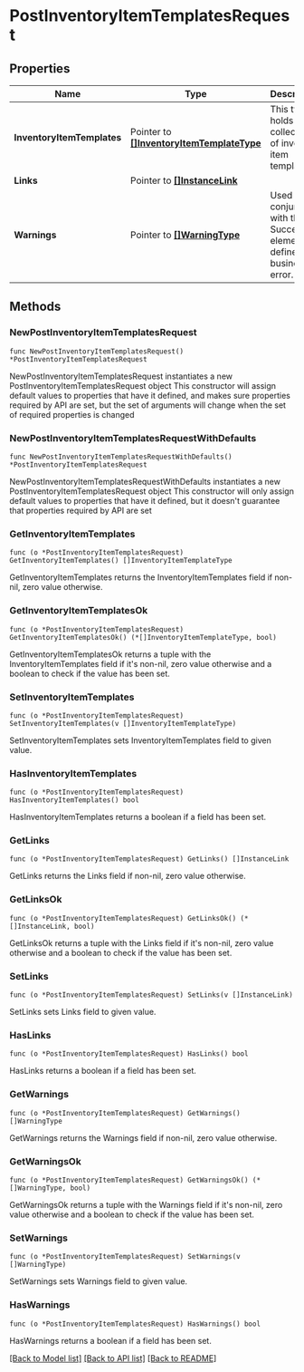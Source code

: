# PostInventoryItemTemplatesRequest

## Properties

Name | Type | Description | Notes
------------ | ------------- | ------------- | -------------
**InventoryItemTemplates** | Pointer to [**[]InventoryItemTemplateType**](InventoryItemTemplateType.md) | This type holds a collection of inventory item templates. | [optional] 
**Links** | Pointer to [**[]InstanceLink**](InstanceLink.md) |  | [optional] 
**Warnings** | Pointer to [**[]WarningType**](WarningType.md) | Used in conjunction with the Success element to define a business error. | [optional] 

## Methods

### NewPostInventoryItemTemplatesRequest

`func NewPostInventoryItemTemplatesRequest() *PostInventoryItemTemplatesRequest`

NewPostInventoryItemTemplatesRequest instantiates a new PostInventoryItemTemplatesRequest object
This constructor will assign default values to properties that have it defined,
and makes sure properties required by API are set, but the set of arguments
will change when the set of required properties is changed

### NewPostInventoryItemTemplatesRequestWithDefaults

`func NewPostInventoryItemTemplatesRequestWithDefaults() *PostInventoryItemTemplatesRequest`

NewPostInventoryItemTemplatesRequestWithDefaults instantiates a new PostInventoryItemTemplatesRequest object
This constructor will only assign default values to properties that have it defined,
but it doesn't guarantee that properties required by API are set

### GetInventoryItemTemplates

`func (o *PostInventoryItemTemplatesRequest) GetInventoryItemTemplates() []InventoryItemTemplateType`

GetInventoryItemTemplates returns the InventoryItemTemplates field if non-nil, zero value otherwise.

### GetInventoryItemTemplatesOk

`func (o *PostInventoryItemTemplatesRequest) GetInventoryItemTemplatesOk() (*[]InventoryItemTemplateType, bool)`

GetInventoryItemTemplatesOk returns a tuple with the InventoryItemTemplates field if it's non-nil, zero value otherwise
and a boolean to check if the value has been set.

### SetInventoryItemTemplates

`func (o *PostInventoryItemTemplatesRequest) SetInventoryItemTemplates(v []InventoryItemTemplateType)`

SetInventoryItemTemplates sets InventoryItemTemplates field to given value.

### HasInventoryItemTemplates

`func (o *PostInventoryItemTemplatesRequest) HasInventoryItemTemplates() bool`

HasInventoryItemTemplates returns a boolean if a field has been set.

### GetLinks

`func (o *PostInventoryItemTemplatesRequest) GetLinks() []InstanceLink`

GetLinks returns the Links field if non-nil, zero value otherwise.

### GetLinksOk

`func (o *PostInventoryItemTemplatesRequest) GetLinksOk() (*[]InstanceLink, bool)`

GetLinksOk returns a tuple with the Links field if it's non-nil, zero value otherwise
and a boolean to check if the value has been set.

### SetLinks

`func (o *PostInventoryItemTemplatesRequest) SetLinks(v []InstanceLink)`

SetLinks sets Links field to given value.

### HasLinks

`func (o *PostInventoryItemTemplatesRequest) HasLinks() bool`

HasLinks returns a boolean if a field has been set.

### GetWarnings

`func (o *PostInventoryItemTemplatesRequest) GetWarnings() []WarningType`

GetWarnings returns the Warnings field if non-nil, zero value otherwise.

### GetWarningsOk

`func (o *PostInventoryItemTemplatesRequest) GetWarningsOk() (*[]WarningType, bool)`

GetWarningsOk returns a tuple with the Warnings field if it's non-nil, zero value otherwise
and a boolean to check if the value has been set.

### SetWarnings

`func (o *PostInventoryItemTemplatesRequest) SetWarnings(v []WarningType)`

SetWarnings sets Warnings field to given value.

### HasWarnings

`func (o *PostInventoryItemTemplatesRequest) HasWarnings() bool`

HasWarnings returns a boolean if a field has been set.


[[Back to Model list]](../README.md#documentation-for-models) [[Back to API list]](../README.md#documentation-for-api-endpoints) [[Back to README]](../README.md)


